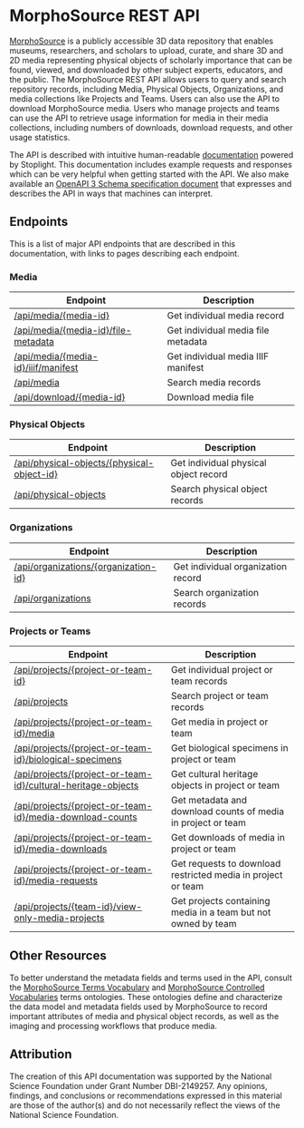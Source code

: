 # MorphoSource REST API

[MorphoSource](https://www.morphosource.org) is a publicly accessible 3D data repository  that enables museums, researchers, and scholars to upload, curate, and share 3D and 2D media representing physical objects of scholarly importance that can be found, viewed, and downloaded by other subject experts, educators, and the public. The MorphoSource REST API allows users to query and search repository records, including Media, Physical Objects, Organizations, and media collections like Projects and Teams. Users can also use the API to download MorphoSource media. Users who manage projects and teams can use the API to retrieve usage information for media in their media collections, including numbers of downloads, download requests, and other usage statistics. 

The API is described with intuitive human-readable [documentation](https://morphosource.stoplight.io/docs/morphosource-api/rm6bqdolcidct-morpho-source-rest-api) powered by Stoplight. This documentation includes example requests and responses which can be very helpful when getting started with the API. We also make available an [OpenAPI 3 Schema specification document](https://github.com/MorphoSource/morphosource-api) that expresses and describes the API in ways that machines can interpret.  

## Endpoints

This is a list of major API endpoints that are described in this documentation, with links to pages describing each endpoint.

### Media

| Endpoint | Description |
| --- | --- |
| [/api/media/{media-id}](https://morphosource.stoplight.io/docs/morphosource-api/b474e3d7c2ccc-get-individual-media-record) | Get individual media record |
| [/api/media/{media-id}/file-metadata](https://morphosource.stoplight.io/docs/morphosource-api/c7dcuud1iq44q-get-individual-media-file-metadata) | Get individual media file metadata |
| [/api/media/{media-id}/iiif/manifest](https://morphosource.stoplight.io/docs/morphosource-api/3clfct1x09z8k-get-individual-media-iiif-manifest) | Get individual media IIIF manifest |
| [/api/media](https://morphosource.stoplight.io/docs/morphosource-api/2d534286cca2e-search-media-records) | Search media records |
| [/api/download/{media-id}](https://morphosource.stoplight.io/docs/morphosource-api/stzmm22vruz2k-download-media-file) | Download media file |

### Physical Objects

| Endpoint | Description |
| --- | --- |
| [/api/physical-objects/{physical-object-id}](https://morphosource.stoplight.io/docs/morphosource-api/aea3fb04ec708-get-individual-physical-object-record) | Get individual physical object record |
| [/api/physical-objects](https://morphosource.stoplight.io/docs/morphosource-api/2da44118dab34-search-physical-object-records) | Search physical object records |

### Organizations

| Endpoint | Description |
| --- | --- |
| [/api/organizations/{organization-id}](https://morphosource.stoplight.io/docs/morphosource-api/a544f2a31073a-get-individual-organization-record) | Get individual organization record |
| [/api/organizations](https://morphosource.stoplight.io/docs/morphosource-api/fa3dc1d3c66be-search-organization-records) | Search organization records |

### Projects or Teams

| Endpoint | Description |
| --- | --- |
| [/api/projects/{project-or-team-id}](https://morphosource.stoplight.io/docs/morphosource-api/a14e662377b48-get-individual-project-or-team-record) | Get individual project or team records |
| [/api/projects](https://morphosource.stoplight.io/docs/morphosource-api/01a98fbf58a8b-search-project-or-team-records) | Search project or team records |
| [/api/projects/{project-or-team-id}/media](https://morphosource.stoplight.io/docs/morphosource-api/12c02c9cbcce0-get-media-in-project-or-team) | Get media in project or team |
| [/api/projects/{project-or-team-id}/biological-specimens](https://morphosource.stoplight.io/docs/morphosource-api/3bb4484b02180-get-biological-specimens-in-project-or-team) | Get biological specimens in project or team |
| [/api/projects/{project-or-team-id}/cultural-heritage-objects](https://morphosource.stoplight.io/docs/morphosource-api/4c194247a13ee-get-cultural-heritage-objects-in-project-or-team) | Get cultural heritage objects in project or team |
| [/api/projects/{project-or-team-id}/media-download-counts](https://morphosource.stoplight.io/docs/morphosource-api/01d554d45ad00-get-metadata-and-download-counts-of-media-in-project-or-team) | Get metadata and download counts of media in project or team |
| [/api/projects/{project-or-team-id}/media-downloads](https://morphosource.stoplight.io/docs/morphosource-api/ecc384615696f-get-downloads-of-media-in-project-or-team) | Get downloads of media in project or team |
| [/api/projects/{project-or-team-id}/media-requests](https://morphosource.stoplight.io/docs/morphosource-api/0e6860f269b72-get-requests-to-download-restricted-media-in-project-or-team) | Get requests to download restricted media in project or team |
| [/api/projects/{team-id}/view-only-media-projects](https://morphosource.stoplight.io/docs/morphosource-api/67b9b4443769a-get-projects-containing-media-in-a-team-but-not-owned-by-team) | Get projects containing media in a team but not owned by team |

## Other Resources

To better understand the metadata fields and terms used in the API, consult the [MorphoSource Terms Vocabulary](https://www.morphosource.org/terms/ms) and [MorphoSource Controlled Vocabularies](https://www.morphosource.org/terms/mscv) terms ontologies. These ontologies define and characterize the data model and metadata fields used by MorphoSource to record important attributes of media and physical object records, as well as the imaging and processing workflows that produce media.  

## Attribution

The creation of this API documentation was supported by the National Science Foundation under Grant Number DBI-2149257. Any opinions, findings, and conclusions or recommendations expressed in this material are those of the author(s) and do not necessarily reflect the views of the National Science Foundation.
